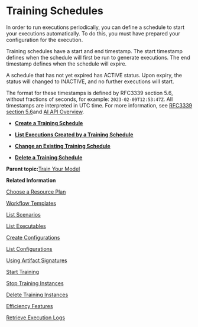 <!-- loio2b702f8b3d0746f685ac4eea4eeb1755 -->

# Training Schedules

In order to run executions periodically, you can define a schedule to start your executions automatically. To do this, you must have prepared your configuration for the execution.

Training schedules have a start and end timestamp. The start timestamp defines when the schedule will first be run to generate executions. The end timestamp defines when the schedule will expire.

A schedule that has not yet expired has ACTIVE status. Upon expiry, the status will changed to INACTIVE, and no further executions will start.

The format for these timestamps is defined by RFC3339 section 5.6, without fractions of seconds, for example: `2023-02-09T12:53:47Z`. All timestamps are interpreted in UTC time. For more information, see [RFC3339 section 5.6](https://www.rfc-editor.org/rfc/rfc3339#section-5.6)and [AI API Overview](ai-api-overview-716d4c3.md).

-   **[Create a Training Schedule](create-a-training-schedule-bd409a9.md "")**  

-   **[List Executions Created by a Training Schedule](list-executions-created-by-a-training-schedule-2c1ecfb.md "")**  

-   **[Change an Existing Training Schedule](change-an-existing-training-schedule-18caf4b.md "")**  

-   **[Delete a Training Schedule](delete-a-training-schedule-9dc25e1.md "")**  


**Parent topic:**[Train Your Model](train-your-model-a9ceb06.md "You execute a training workflow to train your AI learning model.")

**Related Information**  


[Choose a Resource Plan](choose-a-resource-plan-57f4f19.md "You can configure SAP AI Core to use different infrastructure resources for different tasks, based on demand. SAP AI Core provides several preconfigured infrastructure bundles called “resource plans” for this purpose.")

[Workflow Templates](workflow-templates-83523ab.md "Here, you'll find a basic workflow example template. Feel free to adjust it to suit your workflow needs.")

[List Scenarios](list-scenarios-deedde5.md "")

[List Executables](list-executables-80895a4.md "")

[Create Configurations](create-configurations-884ae34.md "")

[List Configurations](list-configurations-8074b2a.md "")

[Using Artifact Signatures](using-artifact-signatures-2f02a1d.md "Artifact signatures in the form of a hash can be added to output artifacts from executions.")

[Start Training](start-training-54b44e4.md "")

[Stop Training Instances](stop-training-instances-3d85344.md "")

[Delete Training Instances](delete-training-instances-612ce17.md "")

[Efficiency Features](efficiency-features-4cb76f7.md "Discover features of the SAP AI Core runtime that improve efficiency and help manage resource consumption.")

[Retrieve Execution Logs](retrieve-execution-logs-fbc55d3.md "accessed in the deployment and execution logs.")

